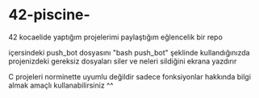 # 42-piscine-
42 kocaelide yaptığım projelerimi paylaştığım eğlencelik bir repo

içersindeki push_bot dosyasını "bash push_bot" şeklinde kullandığınızda projenizdeki gereksiz dosyaları siler ve neleri sildiğini ekrana yazdırır

C projeleri norminette uyumlu değildir sadece fonksiyonlar hakkında bilgi almak amaçlı kullanabilirsiniz ^^

